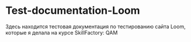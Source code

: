 # Test-documentation-Loom
Здесь  находится  тестовая  документация  по тестированию  сайта  Loom,  которые я делала  на  курсе SkillFactory: QAM 
